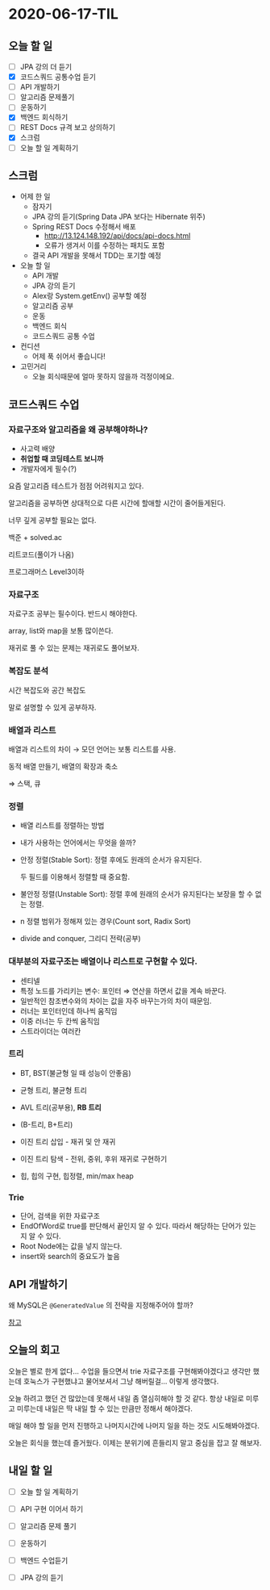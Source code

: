 # 2020-06-17-TIL

## 오늘 할 일

- [ ] JPA 강의 더 듣기
- [x] 코드스쿼드 공통수업 듣기
- [ ] API 개발하기
- [ ] 알고리즘 문제풀기
- [ ] 운동하기
- [x] 백엔드 회식하기
- [ ] REST Docs 규격 보고 상의하기
- [x] 스크럼
- [ ] 오늘 할 일 계획하기

## 스크럼

- 어제 한 일
    - 잠자기
    - JPA 강의 듣기(Spring Data JPA 보다는 Hibernate 위주)
    - Spring REST Docs 수정해서 배포
        - http://13.124.148.192/api/docs/api-docs.html
        - 오류가 생겨서 이를 수정하는 패치도 포함
    - 결국 API 개발을 못해서 TDD는 포기할 예정
- 오늘 할 일
    - API 개발
    - JPA 강의 듣기
    - Alex랑 System.getEnv() 공부할 예정
    - 알고리즘 공부
    - 운동
    - 백엔드 회식
    - 코드스쿼드 공통 수업
- 컨디션
    - 어제 푹 쉬어서 좋습니다!
- 고민거리
    - 오늘 회식때문에 얼마 못하지 않을까 걱정이에요.

## 코드스쿼드 수업

### 자료구조와 알고리즘을 왜 공부해야하나?

- 사고력 배양
- **취업할 때 코딩테스트 보니까**
- 개발자에게 필수(?)

요즘 알고리즘 테스트가 점점 어려워지고 있다.

알고리즘을 공부하면 상대적으로 다른 시간에 할애할 시간이 줄어들게된다.

너무 깊게 공부할 필요는 없다.

백준 + solved.ac

리트코드(풀이가 나옴)

프로그래머스 Level3이하

### 자료구조

자료구조 공부는 필수이다. 반드시 해야한다.

array, list와 map을 보통 많이쓴다.

재귀로 풀 수 있는 문제는 재귀로도 풀어보자.

### 복잡도 분석

시간 복잡도와 공간 복잡도

말로 설명할 수 있게 공부하자.

### 배열과 리스트

배열과 리스트의 차이 → 모던 언어는 보통 리스트를 사용.

동적 배열 만들기, 배열의 확장과 축소

⇒ 스택, 큐

### 정렬

- 배열 리스트를 정렬하는 방법

- 내가 사용하는 언어에서는 무엇을 쓸까?

- 안정 정렬(Stable Sort): 정렬 후에도 원래의 순서가 유지된다.

  두 필드를 이용해서 정렬할 때 중요함.

- 불안정 정렬(Unstable Sort): 정렬 후에 원래의 순서가 유지된다는 보장을 할 수 없는 정렬.

- n 정렬 범위가 정해져 있는 경우(Count sort, Radix Sort)
- divide and conquer, 그리디 전략(공부)

### 대부분의 자료구조는 배열이나 리스트로 구현할 수 있다.

- 센티넬
- 특정 노드를 가리키는 변수: 포인터 ⇒ 연산을 하면서 값을 계속 바꾼다.
- 일반적인 참조변수와의 차이는 값을 자주 바꾸는가의 차이 때문임.
- 러너는 포인터인데 하나씩 움직임
- 이중 러너는 두 칸씩 움직임
- 스트라이더는 여러칸

### 트리

- BT, BST(불균형 일 때 성능이 안좋음)

- 균형 트리, 불균형 트리
- AVL 트리(공부용), **RB 트리**
- (B-트리, B+트리)
- 이진 트리 삽입 - 재귀 및 안 재귀
- 이진 트리 탐색 - 전위, 중위, 후위 재귀로 구현하기
- 힙, 힙의 구현, 힙정렬, min/max heap

### Trie

- 단어, 검색을 위한 자료구조
- EndOfWord로 true를 판단해서 끝인지 알 수 있다. 따라서 해당하는 단어가 있는지 알 수 있다.
- Root Node에는 값을 넣지 않는다.
- insert와 search의 중요도가 높음

## API 개발하기

왜 MySQL은 `@GeneratedValue` 의 전략을 지정해주어야 할까?

[참고](https://jojoldu.tistory.com/295)

## 오늘의 회고

오늘은 별로 한게 없다... 수업을 들으면서 trie 자료구조를 구현해봐야겠다고 생각만 했는데
 호눅스가 구현했냐고 물어보셔서 그냥 해버릴걸... 이렇게 생각했다.

오늘 하려고 했던 건 많았는데 못해서 내일 좀 열심히해야 할 것 같다.
항상 내일로 미루고 미루는데 내일은 딱 내일 할 수 있는 만큼만 정해서 해야겠다.

매일 해야 할 일을 먼저 진행하고 나머지시간에 나머지 일을 하는 것도 시도해봐야겠다.

오늘은 회식을 했는데 즐거웠다. 이제는 분위기에 흔들리지 말고 중심을 잡고 잘 해보자.

## 내일 할 일

- [ ] 오늘 할 일 계획하기

- [ ] API 구현 이어서 하기
- [ ] 알고리즘 문제 풀기
- [ ] 운동하기
- [ ] 백엔드 수업듣기
- [ ] JPA 강의 듣기

